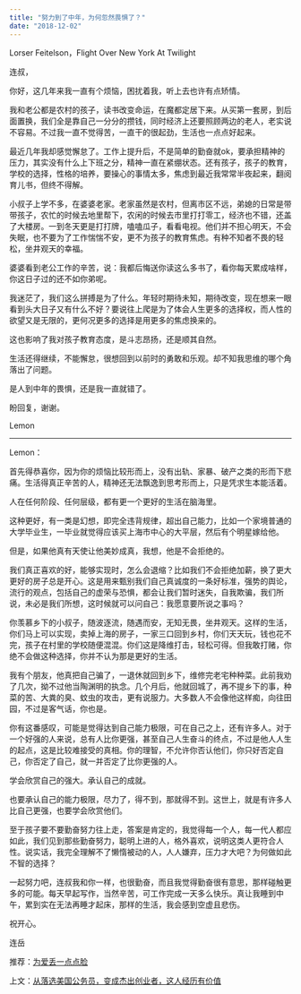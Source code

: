 ```yaml
---
title: "努力到了中年，为何忽然畏惧了？"
date: "2018-12-02"
---
```


Lorser Feitelson，Flight Over New York At Twilight

连叔，

你好，这几年来我一直有个烦恼，困扰着我，听上去也许有点矫情。

我和老公都是农村的孩子，读书改变命运，在魔都定居下来。从买第一套房，到后面置换，我们全是靠自己一分分的攒钱，同时经济上还要照顾两边的老人，老实说不容易。不过我一直不觉得苦，一直干的很起劲，生活也一点点好起来。

最近几年我却感觉懈怠了。工作上提升后，不是简单的勤奋就ok，要承担精神的压力，其实没有什么上下班之分，精神一直在紧绷状态。还有孩子，孩子的教育，学校的选择，性格的培养，要操心的事情太多，焦虑到最近我常常半夜起来，翻阅育儿书，但终不得解。

小叔子上学不多，在婆婆老家。老家虽然是农村，但离市区不远，弟媳的日常是带带孩子，农忙的时候去地里帮下，农闲的时候去市里打打零工，经济也不错，还盖了大楼房。一到冬天更是打打牌，嗑嗑瓜子，看看电视。他们并不担心明天，不会失眠，也不要为了工作惴惴不安，更不为孩子的教育焦虑。有种不知者不畏的轻松，坐井观天的幸福。

婆婆看到老公工作的辛苦，说：我都后悔送你读这么多书了，看你每天累成啥样，你这日子过的还不如你弟呢。

我迷茫了，我们这么拼搏是为了什么。年轻时期待未知，期待改变，现在想来一眼看到头大日子又有什么不好？要说往上爬是为了体会人生更多的选择权，而人性的欲望又是无限的，更何况更多的选择是用更多的焦虑换来的。

这也影响了我对孩子教育态度，是斗志昂扬，还是顺其自然。

生活还得继续，不能懈怠，很想回到以前时的勇敢和乐观。却不知我思维的哪个角落出了问题。

是人到中年的畏惧，还是我一直就错了。

盼回复，谢谢。

Lemon

* * *

Lemon：

首先得恭喜你，因为你的烦恼比较形而上，没有出轨、家暴、破产之类的形而下悲痛。生活得真正辛苦的人，精神还无法飘逸到思考形而上，只是凭求生本能活着。

人在任何阶段、任何层级，都有更一个更好的生活在脑海里。

这种更好，有一类是幻想，即完全违背规律，超出自己能力，比如一个家境普通的大学毕业生，一毕业就觉得应该买上海市中心的大平层，然后有个明星嫁给他。

但是，如果他真有天使让他美妙成真，我想，他是不会拒绝的。

我们真正喜欢的好，能够实现时，怎么会退缩？比如我们不会拒绝加薪，换了更大更好的房子总是开心。这是用来甄别我们自己真诚度的一条好标准，强势的舆论，流行的观点，包括自己的虚荣与恐惧，都会让我们暂时迷失，自我欺骗，我们所说，未必是我们所想，这时候就可以问自己：我愿意要所说之事吗？

你羡慕乡下的小叔子，随波逐流，随遇而安，无知无畏，坐井观天。这样的生活，你们马上可以实现，卖掉上海的房子，一家三口回到乡村，你们天天玩，钱也花不完，孩子在村里的学校随便混混。你们这是降维打击，轻松可得。但我敢打赌，你绝不会做这种选择，你并不认为那是更好的生活。

我有个朋友，他真把自己骗了，一退休就回到乡下，维修完老宅种种菜。此前我劝了几次，拗不过他当陶渊明的执念。几个月后，他就回城了，再不提乡下的事，种菜的苦、大粪的臭、蚊虫的攻击，更有说服力。大多数人不会像他这样痴，向往田园，不过是客气话，你也是。

你有这番感叹，可能是觉得达到自己能力极限，可在自己之上，还有许多人。对于一个好强的人来说，总有人比你更强，甚至自己人生奋斗的终点，不过是他人人生的起点，这是比较难接受的真相。你的理智，不允许你否认他们，你只好否定自己，你否定了自己，就一并否定了比你更强的人。

学会欣赏自己的强大。承认自己的成就。

也要承认自己的能力极限，尽力了，得不到，那就得不到。这世上，就是有许多人比自己更强，也要学会欣赏他们。

至于孩子要不要勤奋努力往上走，答案是肯定的，我觉得每一个人，每一代人都应如此，我们见到那些勤奋努力，聪明上进的人，格外喜欢，说明这类人更符合人性。说实话，我完全理解不了懒惰被动的人，人人嫌弃，压力才大吧？为何做如此不智的选择？

一起努力吧，连叔我和你一样，也很勤奋，而且我觉得勤奋很有意思，那样碰触更多的可能。每天早起写作，当然辛苦，可工作完成一天多么快乐。真让我睡到中午，累到实在无法再睡才起床，那样的生活，我会感到空虚且悲伤。

祝开心。

连岳

推荐：[为爱丢一点点脸](http://mp.weixin.qq.com/s?__biz=MjM5NDU0Mjk2MQ==&mid=2651631679&idx=1&sn=e808ffa04dc8c274a83a7b76f177dce0&chksm=bd7e34218a09bd37908fbbdb85c3a3c4ff5fff263d2878e5bd2b75f4d9758c995531d43982d5&scene=21#wechat_redirect)

上文：[从落选美国公务员，变成杰出创业者，这人经历有价值](http://mp.weixin.qq.com/s?__biz=MjM5NDU0Mjk2MQ==&mid=2651631751&idx=1&sn=64522a8aa2d8550230882d1fd53ee598&chksm=bd7e34998a09bd8f09b58ce332e05c7ac77cdddaae7fa1b959493a6014f75f202aa304fbfea8&scene=21#wechat_redirect)
